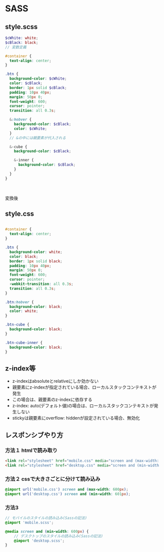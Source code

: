 # SASS

## style.scss

```scss
$cWhite: white;
$cBlack: black;
// 変数定義

#container {
  text-align: center;
}

.btn {
  background-color: $cWhite;
  color: $cBlack;
  border: 1px solid $cBlack;
  padding: 10px 40px;
  margin: 50px 0;
  font-weight: 600;
  cursor: pointer;
  transition: all 0.3s;

  &:hobver {
    background-color: $cBlack;
    color: $cWhite;
  }
  // &の中には親要素が代入される

  &-cube {
    background-color: $cBlack;

    &-inner {
      background-color: $cBlack;
    }
  }
}
```

<br />

変換後

## style.css

```css

#container {
  text-align: center;
}

.btn {
  background-color: white;
  color: black;
  border: 1px solid black;
  padding: 10px 40px;
  margin: 50px 0;
  font-weight: 600;
  cursor: pointer;
  -webkit-transition: all 0.3s;
  transition: all 0.3s;
}

.btn:hobver {
  background-color: black;
  color: white;
}

.btn-cube {
  background-color: black;
}

.btn-cube-inner {
  background-color: black;
}
```

## z-index等

* z-indexはabsoluteとrelativeにしか効かない
* 親要素にz-indexが指定されている場合、ローカルスタックコンテキストが発生
* この場合は、親要素のz-indexに依存する
* z-index: auto(デフォルト値)の場合は、ローカルスタックコンテキストが発生しない
* stickyは親要素にoverflow: hiddenが設定されている場合、無効化


## レスポンシブやり方

### 方法１ htmlで読み取り

```html
<link rel="stylesheet" href="mobile.css" media="screen and (max-width: 600px)">
<link rel="stylesheet" href="desktop.css" media="screen and (min-width: 601px)">
```

### 方法２ cssで大きさごとに分けて読み込み

```css
@import url('mobile.css') screen and (max-width: 600px);
@import url('desktop.css') screen and (min-width: 601px);
```

### 方法3 

```scss
// モバイルのスタイルの読み込み(Sassの記法)
@import 'mobile.scss';

@media screen and (min-width: 600px) {
    // デスクトップのスタイルの読み込み(Sassの記法)
    @import 'desktop.scss';
}
```